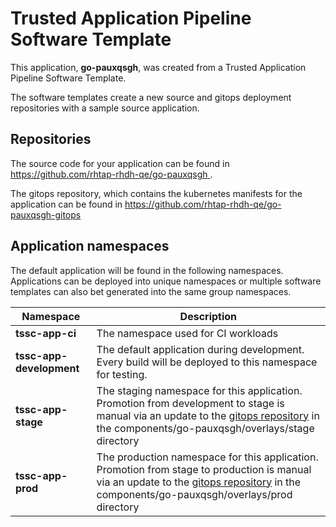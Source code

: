 # Trusted Application Pipeline Software Template

This application, **go-pauxqsgh**, was created from a Trusted Application Pipeline Software Template.

The software templates create a new source and gitops deployment repositories with a sample source application. 

## Repositories

The source code for your application can be found in [https://github.com/rhtap-rhdh-qe/go-pauxqsgh ](https://github.com/rhtap-rhdh-qe/go-pauxqsgh ).
 
The gitops repository, which contains the kubernetes manifests for the application can be found in 
[https://github.com/rhtap-rhdh-qe/go-pauxqsgh-gitops ](https://github.com/rhtap-rhdh-qe/go-pauxqsgh-gitops ) 

## Application namespaces 

The default application will be found in the following namespaces. Applications can be deployed into unique namespaces or multiple software templates can also bet generated into the same group namespaces.  

|  Namespace   |  Description   |  
| -------- | -------- |
| **tssc-app-ci** | The namespace used for CI workloads |
| **tssc-app-development** | The default application during development. Every build will be deployed to this namespace for testing. |
| **tssc-app-stage** | The staging namespace for this application. Promotion from development to stage is manual via an update to the [gitops repository](https://github.com/rhtap-rhdh-qe/go-pauxqsgh-gitops ) in the components/go-pauxqsgh/overlays/stage directory |
| **tssc-app-prod** | The production namespace for this application. Promotion from stage to production is manual via an update to the [gitops repository](https://github.com/rhtap-rhdh-qe/go-pauxqsgh-gitops ) in the components/go-pauxqsgh/overlays/prod directory |